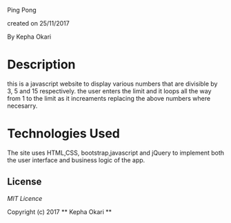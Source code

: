 Ping Pong

created on 25/11/2017

By Kepha Okari

# Description

this is a javascript website to display various numbers that are divisible by 3, 5 and 15 respectively. the user enters the limit  and it loops all the way from 1 to the limit as it increaments replacing the above numbers where necesarry.

# Technologies Used

The site uses HTML,CSS, bootstrap,javascript and jQuery to implement both the user interface and business logic of the app.

## License

*MIT Licence*

Copyright (c) 2017 ** Kepha Okari **
